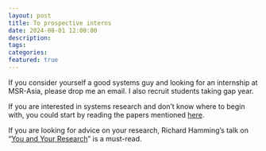 ```yaml
---
layout: post
title: To prospective interns
date: 2024-08-01 12:00:00
description: 
tags: 
categories: 
featured: true
---
```


If you consider yourself a good systems guy and looking for an internship at MSR-Asia, please drop me an email. I also recruit students taking gap year. 

If you are interested in systems research and don’t know where to begin with, you could start by reading the papers mentioned [here](https://www.sigops.org/awards/hof/).

If you are looking for advice on your research, Richard Hamming’s talk on “[You and Your Research](/assets/pdf/YouAndYourResearch.pdf)” is a must-read.
